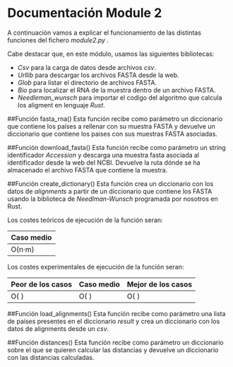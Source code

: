 # Documentación Module 2
A continuación vamos a explicar el funcionamiento de las distintas funciones del fichero *module2.py* .

Cabe destacar que, en este módulo, usamos las siguientes bibliotecas: 
- *Csv* para la carga de datos desde archivos *csv*.
- *Urllib* para descargar los archivos FASTA desde la web.
- *Glob* para listar el directorio de archivos FASTA.
- *Bio* para localizar el RNA de la muestra dentro de un archivo FASTA.
- *Needleman_wunsch* para importar el codigo del algoritmo que calcula los aligment en lenguaje *Rust*.

##Función fasta_rna()
Esta función recibe como parámetro un diccionario que contiene los países a rellenar con su muestra FASTA
y devuelve un diccionario que contiene los paises con sus muestras FASTA asociadas.

##Función download_fasta()
Esta función recibe como parámetro un string identificador *Accession* y descarga una muestra fasta asociada al identificador
desde la web del NCBI. Devuelve la ruta dónde se ha almacenado el archivo FASTA que contiene la muestra.

##Función create_dictionary()
Esta función crea un diccionario con los datos de *alignments* a partir de un diccionario que contiene los FASTA usando 
la biblioteca de *Needlman-Wunsch* programada por nosotros en Rust.

Los costes teóricos de ejecución de la función seran:

|Caso medio         |
|-------------------|
|O(n·m)			| 

Los costes experimentales de ejecución de la función seran:

|Peor de los casos  |Caso medio         |Mejor de los casos |
|-------------------|-------------------|-------------------|
|O( )			|   O( )     |O( )        |

##Función load_alignments()
Esta función recibe como parámetro una lista de países presentes en el diccionario *result* y crea un diccionario con
los datos de alignments desde un *csv*.

##Función distances()
Esta función recibe como parámetro un diccionario sobre el que se quieren calcular las distancias y devuelve un 
diccionario con las distancias calculadas.